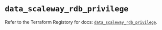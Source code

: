 # `data_scaleway_rdb_privilege`

Refer to the Terraform Registory for docs: [`data_scaleway_rdb_privilege`](https://www.terraform.io/docs/providers/scaleway/d/rdb_privilege).

